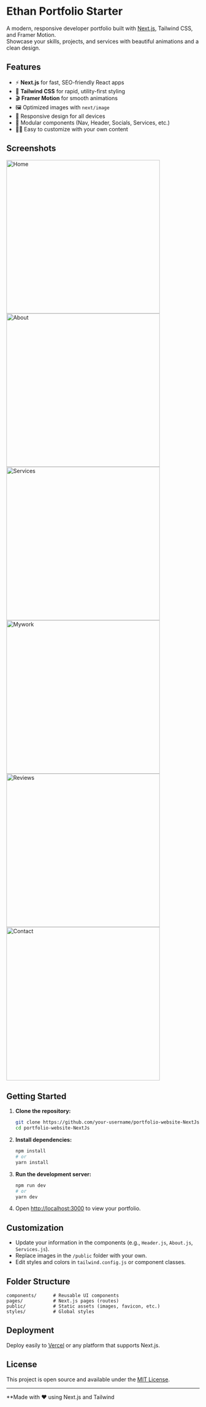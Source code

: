 # Ethan Portfolio Starter

A modern, responsive developer portfolio built with [Next.js](https://nextjs.org/), Tailwind CSS, and Framer Motion.  
Showcase your skills, projects, and services with beautiful animations and a clean design.

## Features

- ⚡ **Next.js** for fast, SEO-friendly React apps
- 🎨 **Tailwind CSS** for rapid, utility-first styling
- 🎬 **Framer Motion** for smooth animations
- 🖼️ Optimized images with `next/image`
- 📱 Responsive design for all devices
- 🧩 Modular components (Nav, Header, Socials, Services, etc.)
- 🧑‍💻 Easy to customize with your own content

 ## Screenshots
<img src="https://github.com/user-attachments/assets/445eeda7-1a73-4398-87db-f9cefb9820c7" alt="Home" width="400">
<img src="https://github.com/user-attachments/assets/4e2f3cd4-a1e5-4ed9-af7a-003d73c44fb5" alt="About" width="400">
<img src="https://github.com/user-attachments/assets/3ed35498-77a3-402c-94e3-d540d4892668" alt="Services" width="400">
<img src="https://github.com/user-attachments/assets/18664a2a-1698-4e47-b219-aca84109f106" alt="Mywork" width="400">
<img src="https://github.com/user-attachments/assets/3c583db7-8772-4ab9-b6a0-db553b168c34" alt="Reviews" width="400">
<img src="https://github.com/user-attachments/assets/123590b1-6fef-4b87-a9f2-f68d596fc0b2" alt="Contact" width="400">

## Getting Started

1. **Clone the repository:**
   ```bash
   git clone https://github.com/your-username/portfolio-website-NextJs.git
   cd portfolio-website-NextJs
   ```

2. **Install dependencies:**
   ```bash
   npm install
   # or
   yarn install
   ```

3. **Run the development server:**
   ```bash
   npm run dev
   # or
   yarn dev
   ```

4. Open [http://localhost:3000](http://localhost:3000) to view your portfolio.

## Customization

- Update your information in the components (e.g., `Header.js`, `About.js`, `Services.js`).
- Replace images in the `/public` folder with your own.
- Edit styles and colors in `tailwind.config.js` or component classes.

## Folder Structure

```
components/      # Reusable UI components
pages/           # Next.js pages (routes)
public/          # Static assets (images, favicon, etc.)
styles/          # Global styles
```

## Deployment

Deploy easily to [Vercel](https://vercel.com/) or any platform that supports Next.js.

## License

This project is open source and available under the [MIT License](LICENSE).

---

**Made with ❤️ using Next.js and Tailwind
